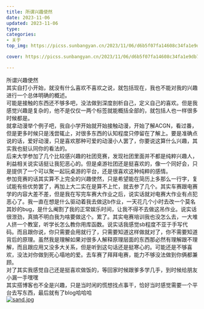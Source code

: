 ```yaml
---
title: 所谓兴趣使然
date: 2023-11-06 
updated: 2023-11-06 
type:
categories:
- 关于
top_img: https://picss.sunbangyan.cn/2023/11/06/d6b5f07fa14608c34fa1e9db73a63314.png

cover: https://picss.sunbangyan.cn/2023/11/06/d6b5f07fa14608c34fa1e9db73a63314.png

---
```

所谓兴趣使然
<br/>
其实自打小开始，就没有什么喜欢不喜欢之说，就包括现在，我也不能对我的兴趣进行一个总体明确的概述。
<br/>
可能是接触的东西还不够多吧，没法做到深度剖析自己，定义自己的喜欢。但是我感觉兴趣是复杂的，他不是仅仅一两个标签就能概括全部的，就包括人也一样很多时候都是。
<br/>
就拿动漫举个例子吧，我自小学开始就开始接触动漫，开始了解ACGN，看过番，但是更多时候只是浅尝辄止，对很多东西的认知程度只停留在了解上。要是准确点说的话，爱好动漫，只是喜欢那种可爱的动漫小人罢了，你要说这算什么兴趣，其实我也挺认同你的看法的。
<br/>
后来大学参加了几个比较感兴趣的社团竞赛，发现社团里面并不都是纯粹兴趣人，利益相关说实话挺让我犯恶心的。但是桌游社团还是挺喜欢的，像一个同好会，只是提供了一个可以聚一起玩桌游的平台，还是很喜欢这种纯粹的感情。
<br/>
参加竞赛的话其实算不上完全的兴趣使然，只是希望能在简历上多那么一行字，复试能有些优势罢了，再加上大二实在是算不上忙，就去参了几个。其实车赛跟电赛学的内容大差不差，但是我在写完车赛大作业之后，说实话就对电赛大作业有点犯恶心了。我一直在想是什么驱动着我去做这b作业，一天花几个小时去改一个莫名其妙的bug，是什么阉割了我的正常娱乐时间，让我不得不去做这吊作业。说实话很泄劲，真搞不明白我为啥要做这个。累了。其实电赛培训我也没怎么去，一大堆人挤一个教室，听学长怎么教你用库函数。说实话我感觉sb程度不亚于手写代码。而且跟你说，你只需要会用就行了，只需要知道这样做就对了，你不需要知道背后的原理。虽然我是理解如果对很多人解释原理层面的东西那必然有理解跟不理解，而且跟应用又没多大关系，但是听到这句话还是挺寒心的。可能还是不够喜欢，没法对你做到死心塌地的爱。去车赛了拜拜电赛，能力不够没法做到你俩都兼顾。
<br/>
对了其实我感觉自己还是挺喜欢做饭的，等回家时候跟爹多学几手，到时候给朋友小漏一手嘿嘿
<br/>
其实搭博客也不全是兴趣，只是当时闲的慌想找点事干，恰好当时感觉需要一个平台去写东西，最后就有了blog哈哈哈
   <br/>
 <a href="https://smms.app/image/2vKHh7kUubeLmrc" target="_blank"><img src="https://s2.loli.net/2023/06/29/2vKHh7kUubeLmrc.jpg" alt="sand.jpg"></a><br/>
